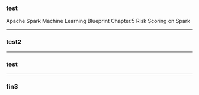 ### test

Apache Spark Machine Learning Blueprint
Chapter.5 Risk Scoring on Spark

---

### test2

---

### test

---
### fin3
